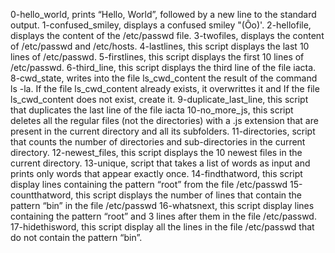 0-hello_world, prints “Hello, World”, followed by a new line to the standard output.
1-confused_smiley, displays a confused smiley "(Ôo)'.
2-hellofile, displays the content of the /etc/passwd file.
3-twofiles, displays the content of /etc/passwd and /etc/hosts.
4-lastlines, this script displays the last 10 lines of /etc/passwd.
5-firstlines, this script displays the first 10 lines of /etc/passwd.
6-third_line, this script displays the third line of the file iacta.
8-cwd_state, writes into the file ls_cwd_content the result of the command ls -la. If the file ls_cwd_content already exists, it overwrittes it and If the file ls_cwd_content does not exist, create it.
9-duplicate_last_line, this script that duplicates the last line of the file iacta
10-no_more_js, this script deletes all the regular files (not the directories) with a .js extension that are present in the current directory and all its subfolders.
11-directories, script that counts the number of directories and sub-directories in the current directory.
12-newest_files, this script displays the 10 newest files in the current directory.
13-unique, script that takes a list of words as input and prints only words that appear exactly once.
14-findthatword, this script display lines containing the pattern “root” from the file /etc/passwd
15-countthatword, this script displays the number of lines that contain the pattern “bin” in the file /etc/passwd
16-whatsnext, this script display lines containing the pattern “root” and 3 lines after them in the file /etc/passwd.
17-hidethisword, this script display all the lines in the file /etc/passwd that do not contain the pattern “bin”.